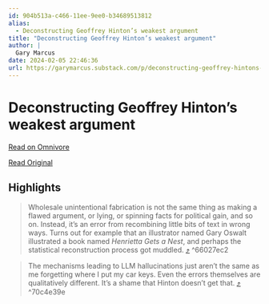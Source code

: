 ```yaml
---
id: 904b513a-c466-11ee-9ee0-b34689513812
alias:
  - Deconstructing Geoffrey Hinton’s weakest argument
title: "Deconstructing Geoffrey Hinton’s weakest argument"
author: |
  Gary Marcus
date: 2024-02-05 22:46:36
url: https://garymarcus.substack.com/p/deconstructing-geoffrey-hintons-weakest
---
```


# Deconstructing Geoffrey Hinton’s weakest argument

[Read on Omnivore](https://omnivore.app/me/deconstructing-geoffrey-hinton-s-weakest-argument-18d7afeb013)

[Read Original](https://garymarcus.substack.com/p/deconstructing-geoffrey-hintons-weakest)

## Highlights

> Wholesale unintentional fabrication is not the same thing as making a flawed argument, or lying, or spinning facts for political gain, and so on. Instead, it’s an error from recombining little bits of text in wrong ways. Turns out for example that an illustrator named Gary Oswalt illustrated a book named _Henrietta Gets a Nest_, and perhaps the statistical reconstruction process got muddled. [⤴️](https://omnivore.app/me/deconstructing-geoffrey-hinton-s-weakest-argument-18d7afeb013#66027ec2-63af-41b1-bbc0-ad7e7b818ab2)  ^66027ec2

> The mechanisms leading to LLM hallucinations just aren’t the same as me forgetting where I put my car keys. Even the errors themselves are qualitatively different. It’s a shame that Hinton doesn’t get that. [⤴️](https://omnivore.app/me/deconstructing-geoffrey-hinton-s-weakest-argument-18d7afeb013#70c4e39e-e299-4171-8e17-7f311e2bcc2f)  ^70c4e39e

